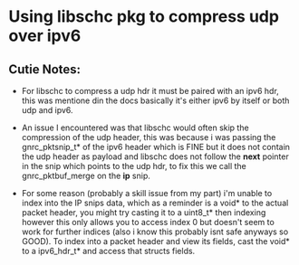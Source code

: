 # Using libschc pkg to compress udp over ipv6

## Cutie Notes:
- For libschc to compress a udp hdr it must be paired with an ipv6 hdr, this was mentione din the docs basically it's either ipv6 by itself or both udp and ipv6.

- An issue I encountered was that libschc would often skip the compression of the udp header, this was because i was passing the gnrc\_pktsnip\_t* of the ipv6 header which is FINE but it does not contain the udp header as payload and libschc does not follow the **next** pointer in the snip which points to the udp hdr, to fix this we call the gnrc\_pktbuf\_merge on the **ip** snip.

- For some reason (probably a skill issue from my part) i'm unable to index into the IP snips data, which as a reminder is a void\* to the actual packet header, you might try casting it to a uint8\_t* then indexing however this only allows you to access index 0 but doesn't seem to work for further indices (also i know this probably isnt safe anyways so GOOD). To index into a packet header and view its fields, cast the void\* to a ipv6\_hdr\_t\* and access that structs fields.  
